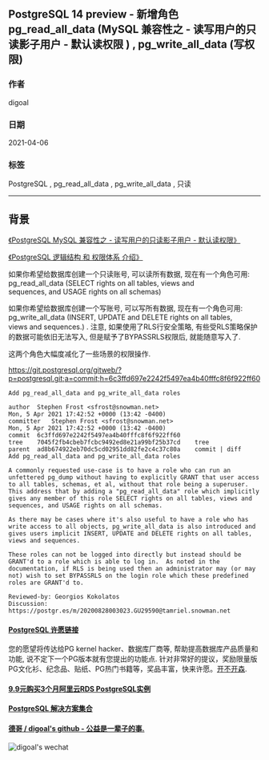 ## PostgreSQL 14 preview - 新增角色 pg_read_all_data (MySQL 兼容性之 - 读写用户的只读影子用户 - 默认读权限  ) , pg_write_all_data (写权限)   
        
### 作者        
digoal        
        
### 日期        
2021-04-06         
        
### 标签        
PostgreSQL , pg_read_all_data , pg_write_all_data , 只读      
        
----        
        
## 背景      
  
[《PostgreSQL MySQL 兼容性之 - 读写用户的只读影子用户 - 默认读权限》](../201605/20160510_04.md)    
  
[《PostgreSQL 逻辑结构 和 权限体系 介绍》](../201605/20160510_01.md)      
  
如果你希望给数据库创建一个只读账号, 可以读所有数据, 现在有一个角色可用: pg_read_all_data (SELECT rights on all tables, views and  
sequences, and USAGE rights on all schemas)  
  
如果你希望给数据库创建一个写账号, 可以写所有数据, 现在有一个角色可用: pg_write_all_data (INSERT, UPDATE and DELETE rights on all tables,  
views and sequences.) . 注意, 如果使用了RLS行安全策略, 有些受RLS策略保护的数据可能依旧无法写入, 但是赋予了BYPASSRLS权限后, 就能随意写入了.    
  
这两个角色大幅度减化了一些场景的权限操作.     
  
https://git.postgresql.org/gitweb/?p=postgresql.git;a=commit;h=6c3ffd697e2242f5497ea4b40fffc8f6f922ff60  
  
```  
Add pg_read_all_data and pg_write_all_data roles  
  
author	Stephen Frost <sfrost@snowman.net>	  
Mon, 5 Apr 2021 17:42:52 +0000 (13:42 -0400)  
committer	Stephen Frost <sfrost@snowman.net>	  
Mon, 5 Apr 2021 17:42:52 +0000 (13:42 -0400)  
commit	6c3ffd697e2242f5497ea4b40fffc8f6f922ff60  
tree	7045f2fb4cbeb7fcbc9492ed8e21a99bf25b37cd	tree  
parent	ad8b674922eb70dc5cd02951dd82fe2c4c37c80a	commit | diff  
Add pg_read_all_data and pg_write_all_data roles  
  
A commonly requested use-case is to have a role who can run an  
unfettered pg_dump without having to explicitly GRANT that user access  
to all tables, schemas, et al, without that role being a superuser.  
This address that by adding a "pg_read_all_data" role which implicitly  
gives any member of this role SELECT rights on all tables, views and  
sequences, and USAGE rights on all schemas.  
  
As there may be cases where it's also useful to have a role who has  
write access to all objects, pg_write_all_data is also introduced and  
gives users implicit INSERT, UPDATE and DELETE rights on all tables,  
views and sequences.  
  
These roles can not be logged into directly but instead should be  
GRANT'd to a role which is able to log in.  As noted in the  
documentation, if RLS is being used then an administrator may (or may  
not) wish to set BYPASSRLS on the login role which these predefined  
roles are GRANT'd to.  
  
Reviewed-by: Georgios Kokolatos  
Discussion: https://postgr.es/m/20200828003023.GU29590@tamriel.snowman.net  
```  
  
  
#### [PostgreSQL 许愿链接](https://github.com/digoal/blog/issues/76 "269ac3d1c492e938c0191101c7238216")
您的愿望将传达给PG kernel hacker、数据库厂商等, 帮助提高数据库产品质量和功能, 说不定下一个PG版本就有您提出的功能点. 针对非常好的提议，奖励限量版PG文化衫、纪念品、贴纸、PG热门书籍等，奖品丰富，快来许愿。[开不开森](https://github.com/digoal/blog/issues/76 "269ac3d1c492e938c0191101c7238216").  
  
  
#### [9.9元购买3个月阿里云RDS PostgreSQL实例](https://www.aliyun.com/database/postgresqlactivity "57258f76c37864c6e6d23383d05714ea")
  
  
#### [PostgreSQL 解决方案集合](https://yq.aliyun.com/topic/118 "40cff096e9ed7122c512b35d8561d9c8")
  
  
#### [德哥 / digoal's github - 公益是一辈子的事.](https://github.com/digoal/blog/blob/master/README.md "22709685feb7cab07d30f30387f0a9ae")
  
  
![digoal's wechat](../pic/digoal_weixin.jpg "f7ad92eeba24523fd47a6e1a0e691b59")
  
